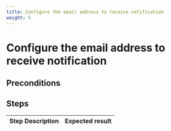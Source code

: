 ```yaml
---
title: Configure the email address to receive notification
weight: 5
---
```


# Configure the email address to receive notification

## Preconditions


## Steps
| Step Description | Expected result |
| ----- | ----- |
